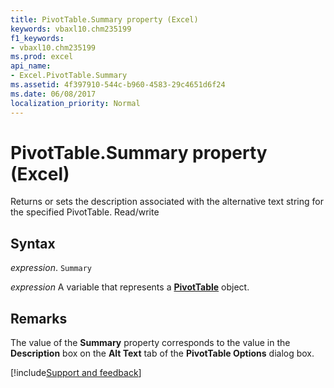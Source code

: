 ```yaml
---
title: PivotTable.Summary property (Excel)
keywords: vbaxl10.chm235199
f1_keywords:
- vbaxl10.chm235199
ms.prod: excel
api_name:
- Excel.PivotTable.Summary
ms.assetid: 4f397910-544c-b960-4583-29c4651d6f24
ms.date: 06/08/2017
localization_priority: Normal
---
```



# PivotTable.Summary property (Excel)

Returns or sets the description associated with the alternative text string for the specified PivotTable. Read/write


## Syntax

_expression_. `Summary`

_expression_ A variable that represents a **[PivotTable](Excel.PivotTable.md)** object.


## Remarks

The value of the  **Summary** property corresponds to the value in the **Description** box on the **Alt Text** tab of the **PivotTable Options** dialog box.

[!include[Support and feedback](~/includes/feedback-boilerplate.md)]